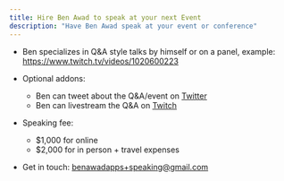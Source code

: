 ```yaml
---
title: Hire Ben Awad to speak at your next Event
description: "Have Ben Awad speak at your event or conference"
---
```


- Ben specializes in Q&A style talks by himself or on a panel, example: https://www.twitch.tv/videos/1020600223

* Optional addons:

  - Ben can tweet about the Q&A/event on [Twitter](https://twitter.com/benawad)
  - Ben can livestream the Q&A on [Twitch](https://www.twitch.tv/benawad)

* Speaking fee:
  - \$1,000 for online
  - \$2,000 for in person + travel expenses
* Get in touch:
  <a
            href="mailto:benawadapps+speaking@gmail.com"
            target="_blank"
            rel="noopener noreferrer"
          >
  benawadapps+speaking@gmail.com
  </a>
